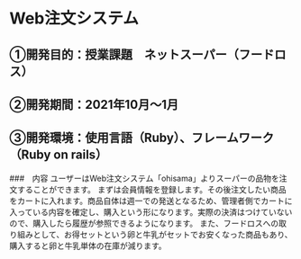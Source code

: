 # Web注文システム

## ①開発目的：授業課題　ネットスーパー（フードロス）
## ②開発期間：2021年10月〜1月
## ③開発環境：使用言語（Ruby）、フレームワーク（Ruby on rails）

###　内容
ユーザーはWeb注文システム「ohisama」よりスーパーの品物を注文することができます。
まずは会員情報を登録します。その後注文したい商品をカートに入れます。商品自体は週一での発送となるため、管理者側でカートに入っている内容を確定し、購入という形になります。実際の決済はつけていないので、購入したら履歴が参照できるようになります。
また、フードロスへの取り組みとして、お得セットという卵と牛乳がセットでお安くなった商品もあり、購入すると卵と牛乳単体の在庫が減ります。

